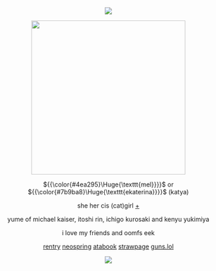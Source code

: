 &nbsp;
<div align="center">

![](https://komarev.com/ghpvc/?username=moidix&label=🗝&color=f9d9aa&abbreviated=true)

<img src="https://i.postimg.cc/ydFrv3QR/upjgcy.png" width="350" height="350">

${{\color{#4ea295}\Huge{\texttt{mel}}}}$ or ${{\color{#7b9ba8}\Huge{\texttt{ekaterina}}}}$ (katya)

she her cis (cat)girl [+](https://pronouns.cc/@rosy)

yume of michael kaiser, itoshi rin, ichigo kurosaki and kenyu yukimiya

i love my friends and oomfs eek

[rentry](https://rentry.co/jules) [neospring](https://neospring.org/@gurohime) [atabook](https://wxs.atabook.org) [strawpage](https://mdma.straw.page) [guns.lol](https://guns.lol/lesbian)
 
![](https://spotify-github-profile.kittinanx.com/api/view.svg?uid=314mkicxlkkdu2xbfq5sn4qlspni&cover_image=true&theme=natemoo-re&show_offline=true&background_color=121212&interchange=false&bar_color=1448c2&bar_color_cover=false)
<div>
